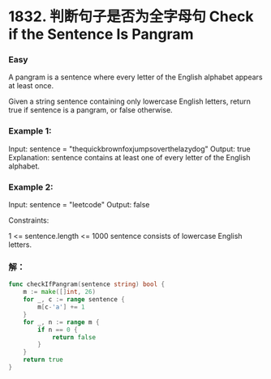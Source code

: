 # 1832. 判断句子是否为全字母句 Check if the Sentence Is Pangram

### Easy

A pangram is a sentence where every letter of the English alphabet appears at least once.

Given a string sentence containing only lowercase English letters, return true if sentence is a pangram, or false otherwise.

### Example 1:

Input: sentence = "thequickbrownfoxjumpsoverthelazydog"
Output: true
Explanation: sentence contains at least one of every letter of the English alphabet.

### Example 2:

Input: sentence = "leetcode"
Output: false

Constraints:

1 <= sentence.length <= 1000
sentence consists of lowercase English letters.

### 解：

```go
func checkIfPangram(sentence string) bool {
	m := make([]int, 26)
	for _, c := range sentence {
		m[c-'a'] += 1
	}
	for _, n := range m {
		if n == 0 {
			return false
		}
	}
	return true
}
```